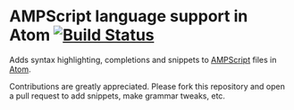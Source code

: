 # AMPScript language support in Atom [![Build Status](https://travis-ci.org/diemogebhardt/atom-language-ampscript.svg)](https://travis-ci.org/diemogebhardt/atom-language-ampscript)

Adds syntax highlighting, completions and snippets to [AMPScript](http://help.exacttarget.com/en/documentation/exacttarget/content/ampscript/)
files in [Atom](https://github.com/atom/atom).

Contributions are greatly appreciated. Please fork this repository and open a
pull request to add snippets, make grammar tweaks, etc.
